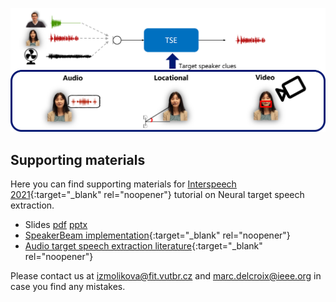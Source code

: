 ![Target speech extraction teaser](img/target_speech_extraction.png)

## Supporting materials

Here you can find supporting materials for [Interspeech 2021](https://www.interspeech2021.org/){:target="_blank" rel="noopener"} tutorial on Neural target speech extraction. 

- Slides [pdf](slides/tutorial_delcroix_neural_tse.pdf) [pptx](slides/tutorial_delcroix_neural_tse.pptx)
- [SpeakerBeam implementation](https://github.com/BUTSpeechFIT/speakerbeam){:target="_blank" rel="noopener"}
- [Audio target speech extraction literature](https://docs.google.com/spreadsheets/d/1iiMhxjYQ6bR90CQ3pfQrAIOz5P2UBaMtZmu-xt7rr8U/edit?usp=sharing){:target="_blank" rel="noopener"}

Please contact us at [izmolikova@fit.vutbr.cz](mailto:izmolikova@fit.vutbr.cz) and [marc.delcroix@ieee.org](mailto:marc.delcroix@ieee.org) in case you find any mistakes.
